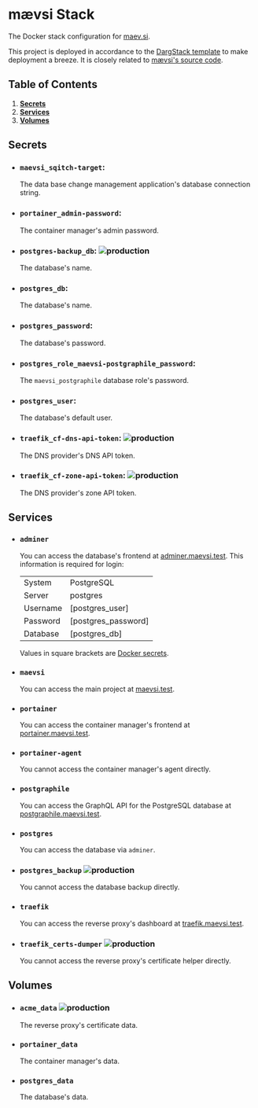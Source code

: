 # mævsi Stack

The Docker stack configuration for [maev.si](https://maev.si/).

This project is deployed in accordance to the [DargStack template](https://github.com/dargmuesli/dargstack_template/) to make deployment a breeze. It is closely related to [mævsi's source code](https://github.com/maevsi/maevsi/).


## Table of Contents
1. **[Secrets](#secrets)**
1. **[Services](#services)**
1. **[Volumes](#volumes)**


## Secrets

- ### `maevsi_sqitch-target`:
  The data base change management application's database connection string.

- ### `portainer_admin-password`:
  The container manager's admin password.

- ### `postgres-backup_db`: ![production](https://img.shields.io/badge/-production-informational.svg?style=flat-square)
  The database's name.

- ### `postgres_db`:
  The database's name.

- ### `postgres_password`:
  The database's password.

- ### `postgres_role_maevsi-postgraphile_password`:
  The `maevsi_postgraphile` database role's password.

- ### `postgres_user`:
  The database's default user.

- ### `traefik_cf-dns-api-token`: ![production](https://img.shields.io/badge/-production-informational.svg?style=flat-square)
  The DNS provider's DNS API token.

- ### `traefik_cf-zone-api-token`: ![production](https://img.shields.io/badge/-production-informational.svg?style=flat-square)
  The DNS provider's zone API token.


## Services

- ### `adminer`

  You can access the database's frontend at [adminer.maevsi.test](https://adminer.maevsi.test/).
  This information is required for login:

  |          |                     |
  | -------- | ------------------- |
  | System   | PostgreSQL          |
  | Server   | postgres            |
  | Username | [postgres_user]     |
  | Password | [postgres_password] |
  | Database | [postgres_db]       |

  Values in square brackets are [Docker secrets](https://docs.docker.com/engine/swarm/secrets/).

- ### `maevsi`

  You can access the main project at [maevsi.test](https://maevsi.test/).

- ### `portainer`

  You can access the container manager's frontend at [portainer.maevsi.test](https://portainer.maevsi.test).

- ### `portainer-agent`

  You cannot access the container manager's agent directly.

- ### `postgraphile`

  You can access the GraphQL API for the PostgreSQL database at [postgraphile.maevsi.test](https://postgraphile.maevsi.test/).

- ### `postgres`

  You can access the database via `adminer`.

- ### `postgres_backup` ![production](https://img.shields.io/badge/-production-informational.svg?style=flat-square)

  You cannot access the database backup directly.

- ### `traefik`

  You can access the reverse proxy's dashboard at [traefik.maevsi.test](https://traefik.maevsi.test/).

- ### `traefik_certs-dumper` ![production](https://img.shields.io/badge/-production-informational.svg?style=flat-square)

  You cannot access the reverse proxy's certificate helper directly.


## Volumes

- ### `acme_data` ![production](https://img.shields.io/badge/-production-informational.svg?style=flat-square)
  The reverse proxy's certificate data.

- ### `portainer_data`
  The container manager's data.

- ### `postgres_data`
  The database's data.
